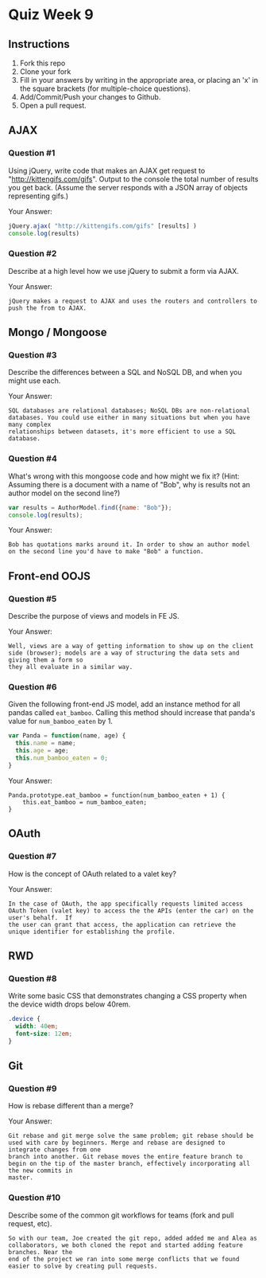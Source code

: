 # Quiz Week 9

## Instructions

1. Fork this repo
2. Clone your fork
3. Fill in your answers by writing in the appropriate area, or placing an 'x' in
the square brackets (for multiple-choice questions).
4. Add/Commit/Push your changes to Github.
5. Open a pull request.

## AJAX

### Question #1

Using jQuery, write code that makes an AJAX get request to "http://kittengifs.com/gifs". Output to the console the total number of results you get back.
(Assume the server responds with a JSON array of objects representing gifs.)

Your Answer:
```js
jQuery.ajax( "http://kittengifs.com/gifs" [results] )
console.log(results)
```

### Question #2

Describe at a high level how we use jQuery to submit a form via AJAX.

Your Answer:
```text
jQuery makes a request to AJAX and uses the routers and controllers to push the from to AJAX.
```


## Mongo / Mongoose

### Question #3

Describe the differences between a SQL and NoSQL DB, and when you might use each.

Your Answer:
```text
SQL databases are relational databases; NoSQL DBs are non-relational databases. You could use either in many situations but when you have many complex
relationships between datasets, it's more efficient to use a SQL database.
```


### Question #4

What's wrong with this mongoose code and how might we fix it?
(Hint: Assuming there is a document with a name of "Bob", why is results not an author model on the second line?)

```js
var results = AuthorModel.find({name: "Bob"});
console.log(results);
```

Your Answer:
```text
Bob has quotations marks around it. In order to show an author model on the second line you'd have to make "Bob" a function.
```

## Front-end OOJS

### Question #5

Describe the purpose of views and models in FE JS.

Your Answer:
```text
Well, views are a way of getting information to show up on the client side (browser); models are a way of structuring the data sets and giving them a form so
they all evaluate in a similar way.
```

### Question #6

Given the following front-end JS model, add an instance method for all pandas called `eat_bamboo`. Calling this method should increase that panda's value for
`num_bamboo_eaten` by 1.

```js
var Panda = function(name, age) {
  this.name = name;
  this.age = age;
  this.num_bamboo_eaten = 0;
}
```

Your Answer:
```text
Panda.prototype.eat_bamboo = function(num_bamboo_eaten + 1) {
    this.eat_bamboo = num_bamboo_eaten;  
}

```


## OAuth

### Question #7

How is the concept of OAuth related to a valet key?

Your Answer:
```text
In the case of OAuth, the app specifically requests limited access OAuth Token (valet key) to access the the APIs (enter the car) on the user's behalf.  If
the user can grant that access, the application can retrieve the unique identifier for establishing the profile.
```


## RWD

### Question #8

Write some basic CSS that demonstrates changing a CSS property when the device width drops below 40rem.

```css
.device {
  width: 40em;
  font-size: 12em;
}
```

## Git

### Question #9

How is rebase different than a merge?

Your Answer:
```text
Git rebase and git merge solve the same problem; git rebase should be used with care by beginners. Merge and rebase are designed to integrate changes from one
branch into another. Git rebase moves the entire feature branch to begin on the tip of the master branch, effectively incorporating all the new commits in
master.
```

### Question #10

Describe some of the common git workflows for teams (fork and pull request, etc).

```text
So with our team, Joe created the git repo, added added me and Alea as collaborators, we both cloned the repot and started adding feature branches. Near the
end of the project we ran into some merge conflicts that we found easier to solve by creating pull requests.
```

